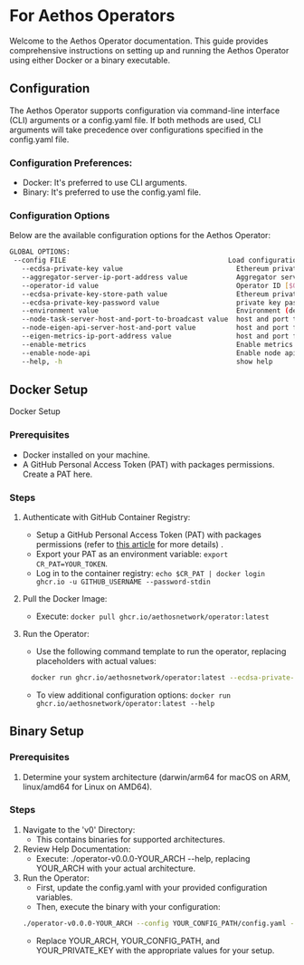 # For Aethos Operators
Welcome to the Aethos Operator documentation. This guide provides comprehensive instructions on setting up and running
the Aethos Operator using either Docker or a binary executable.

## Configuration
The Aethos Operator supports configuration via command-line interface (CLI) arguments or a config.yaml file.
If both methods are used, CLI arguments will take precedence over configurations specified in the config.yaml file.
### Configuration Preferences:
* Docker: It's preferred to use CLI arguments.
* Binary: It's preferred to use the config.yaml file.

### Configuration Options
Below are the available configuration options for the Aethos Operator:

```sh
GLOBAL OPTIONS:
 --config FILE                                        Load configuration from FILE
   --ecdsa-private-key value                            Ethereum private key for signing messages [$ECDSA_PRIVATE_KEY]
   --aggregator-server-ip-port-address value            Aggregator server IP:PORT address [$AGGREGATOR_SERVER_IP_PORT_ADDRESS]
   --operator-id value                                  Operator ID [$OPERATOR_ID]
   --ecdsa-private-key-store-path value                 Ethereum private key store path [$ECDSA_PRIVATE_KEY_STORE_PATH]
   --ecdsa-private-key-password value                   private key password for the key store file [$ECDSA_PRIVATE_KEY_PASSWORD]
   --environment value                                  Environment (development, production) [$ENVIRONMENT]
   --node-task-server-host-and-port-to-broadcast value  host and port to receive broadcast messages on [$NODE_TASK_SERVER_HOST_AND_PORT_TO_BROADCAST]
   --node-eigen-api-server-host-and-port value          host and port for eigen api server [$NODE_EIGEN_API_SERVER_HOST_AND_PORT]
   --eigen-metrics-ip-port-address value                host and port for metrics server [$EIGEN_METRICS_IP_PORT_ADDRESS]
   --enable-metrics                                     Enable metrics [$ENABLE_METRICS]
   --enable-node-api                                    Enable node api [$ENABLE_NODE_API]
   --help, -h                                           show help
```

## Docker Setup
Docker Setup

### Prerequisites
* Docker installed on your machine.
* A GitHub Personal Access Token (PAT) with packages permissions. Create a PAT here.

### Steps
1. Authenticate with GitHub Container Registry:
   * Setup a GitHub Personal Access Token (PAT) with packages permissions (refer to [this article](https://docs.github.com/en/packages/working-with-a-github-packages-registry/working-with-the-container-registry) for more details) .
   * Export your PAT as an environment variable: `export CR_PAT=YOUR_TOKEN`.
   * Log in to the container registry: `echo $CR_PAT | docker login ghcr.io -u GITHUB_USERNAME --password-stdin`
2. Pull the Docker Image:
   * Execute: `docker pull ghcr.io/aethosnetwork/operator:latest`

3. Run the Operator:
   * Use the following command template to run the operator, replacing placeholders with actual values:
   ```sh 
     docker run ghcr.io/aethosnetwork/operator:latest --ecdsa-private-key YOUR_PRIVATE_KEY --aggregator-server-ip-port-address 34.41.39.208:50051 --node-task-server-host-and-port-to-broadcas {PUBLIC_IP:9010}
    ```
   * To view additional configuration options: `docker run ghcr.io/aethosnetwork/operator:latest --help`


## Binary Setup

### Prerequisites
1. Determine your system architecture (darwin/arm64 for macOS on ARM, linux/amd64 for Linux on AMD64).

### Steps
1. Navigate to the 'v0' Directory:
   * This contains binaries for supported architectures.
2. Review Help Documentation:
   * Execute: ./operator-v0.0.0-YOUR_ARCH --help, replacing YOUR_ARCH with your actual architecture.
3. Run the Operator:
   * First, update the config.yaml with your provided configuration variables.
   * Then, execute the binary with your configuration:
    ```sh
    ./operator-v0.0.0-YOUR_ARCH --config YOUR_CONFIG_PATH/config.yaml --ecdsa-private-key YOUR_PRIVATE_KEY
    ```
   * Replace YOUR_ARCH, YOUR_CONFIG_PATH, and YOUR_PRIVATE_KEY with the appropriate values for your setup.